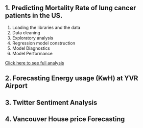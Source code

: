 
## 1. Predicting Mortality Rate of lung cancer patients in the US. 
1. Loading the libraries and the data
2. Data cleaning
3. Exploratory analysis
4. Regression model construction
5. Model Diagnostics
6. Model Performance

[Click here to see full analysis](https://github.com/tan1310/Data-Projects/blob/main/BAIT509-Project-Final-Tanmay.ipynb)

## 2. Forecasting Energy usage (KwH) at YVR Airport 


## 3. Twitter Sentiment Analysis


## 4. Vancouver House price Forecasting



